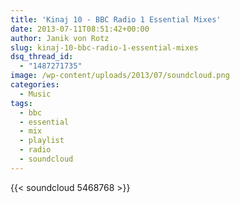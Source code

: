 ```yaml
---
title: 'Kinaj 10 - BBC Radio 1 Essential Mixes'
date: 2013-07-11T08:51:42+00:00
author: Janik von Rotz
slug: kinaj-10-bbc-radio-1-essential-mixes
dsq_thread_id:
  - "1487271735"
image: /wp-content/uploads/2013/07/soundcloud.png
categories:
  - Music
tags:
  - bbc
  - essential
  - mix
  - playlist
  - radio
  - soundcloud
---
```

{{< soundcloud 5468768 >}}